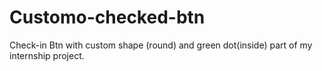 # Customo-checked-btn

Check-in Btn with custom shape (round) and green dot(inside) part of my internship project.
